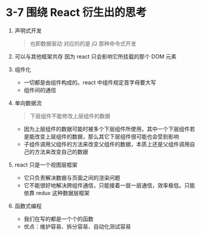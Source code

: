 # 3-7 围绕 React 衍生出的思考

1. 声明式开发

   > 也即数据驱动
   > 对应的的是 jQ 那种命令式开发

2. 可以与其他框架共存
   因为 react 只会影响它所挂载的那个 DOM 元素

3. 组件化

   - 一切都是由组件构成的。react 中组件规定首字母要大写
   - 组件间的通信

4. 单向数据流

   > 下层组件不能修改上层组件的数据

   - 因为上层组件的数据可能时被多个下层组件所使用，其中一个下层组件若是能改变上层组件的数据，那么其它下层组件很可能也会受到影响
   - 子组件调用父组件的方法来改变父组件的数据，本质上还是父组件调用自己的方法来改变自己的数据

5. react 只是一个视图层框架

   - 它只负责解决数据与页面之间的渲染问题
   - 它不能很好地解决跨组件通信，只能接着一层一层通信，效率极低。只能依靠 redux 这种数据层框架

6. 函数式编程

   - 我们在写的都是一个个的函数
   - 优点：维护容易、拆分容易、自动化测试容易
